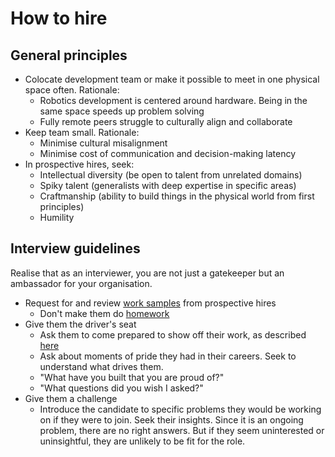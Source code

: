 # How to hire

## General principles

- Colocate development team or make it possible to meet in one physical space often. Rationale:
  - Robotics development is centered around hardware. Being in the same space speeds up problem solving
  - Fully remote peers struggle to culturally align and collaborate
- Keep team small. Rationale:
  - Minimise cultural misalignment
  - Minimise cost of communication and decision-making latency
- In prospective hires, seek:
  - Intellectual diversity (be open to talent from unrelated domains)
  - Spiky talent (generalists with deep expertise in specific areas)
  - Craftmanship (ability to build things in the physical world from first principles)
  - Humility

## Interview guidelines

Realise that as an interviewer, you are not just a gatekeeper but an ambassador for your organisation.

- Request for and review [work samples](./media/work_samples.pdf) from prospective hires
  - Don't make them do [homework](./media/homework.pdf)
- Give them the driver's seat
  - Ask them to come prepared to show off their work, as described [here](./media/colleagues_wanted.pdf)
  - Ask about moments of pride they had in their careers. Seek to understand what drives them.
  - "What have you built that you are proud of?"
  - "What questions did you wish I asked?"
- Give them a challenge
  - Introduce the candidate to specific problems they would be working on if they were to join. Seek their insights. Since it is an ongoing problem, there are no right answers. But if they seem uninterested or uninsightful, they are unlikely to be fit for the role.
